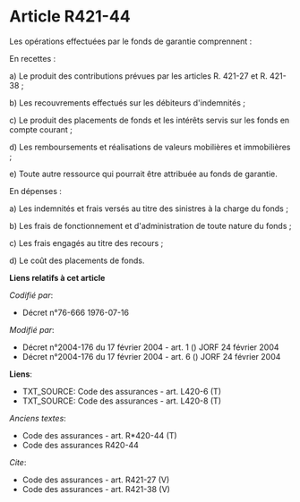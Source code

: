 # Article R421-44

Les opérations effectuées par le fonds de garantie comprennent : 

En recettes : 

a) Le produit des contributions prévues par les articles R. 421-27 et R. 421-38 ; 

b) Les recouvrements effectués sur les débiteurs d'indemnités ; 

c) Le produit des placements de fonds et les intérêts servis sur les fonds en compte courant ; 

d) Les remboursements et réalisations de valeurs mobilières et immobilières ; 

e) Toute autre ressource qui pourrait être attribuée au fonds de garantie. 

En dépenses : 

a) Les indemnités et frais versés au titre des sinistres à la charge du fonds ; 

b) Les frais de fonctionnement et d'administration de toute nature du fonds ; 

c) Les frais engagés au titre des recours ; 

d) Le coût des placements de fonds.

**Liens relatifs à cet article**

_Codifié par_:

  - Décret n°76-666 1976-07-16

_Modifié par_:

  - Décret n°2004-176 du 17 février 2004 - art. 1 () JORF 24 février 2004
  - Décret n°2004-176 du 17 février 2004 - art. 6 () JORF 24 février 2004

**Liens**:

  - TXT_SOURCE: Code des assurances - art. L420-6 (T)
  - TXT_SOURCE: Code des assurances - art. L420-8 (T)

_Anciens textes_:

  - Code des assurances - art. R*420-44 (T)
  - Code des assurances R420-44

_Cite_:

  - Code des assurances - art. R421-27 (V)
  - Code des assurances - art. R421-38 (V)
